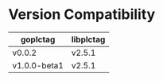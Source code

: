 # Version Compatibility

| goplctag     | libplctag |
|--------------| --------- |
| v0.0.2       | v2.5.1    |
| v1.0.0-beta1 | v2.5.1    |